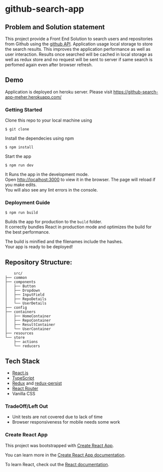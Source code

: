 # github-search-app

## Problem and Solution statement

This project provide a Front End Solution to search users and repositories from Github using the [github API](https://docs.github.com/en/rest/reference/). Application usage local storage to store the search results. This improves the application performance as well as user interaction. Results once searched will be cached in local storage as well as redux store and no request will be sent to server if same search is perfomed again even after browser refresh.

## Demo

Application is deployed on heroku server. Please visit https://github-search-app-meher.herokuapp.com/

### Getting Started

Clone this repo to your local machine using

```shell
$ git clone
```

Install the dependecies using npm

```shell
$ npm install
```

Start the app

```shell
$ npm run dev
```

It Runs the app in the development mode.\
Open [http://localhost:3000](http://localhost:3000) to view it in the browser.
The page will reload if you make edits.\
You will also see any lint errors in the console.

### Deployment Guide

```shell
$ npm run build
```

Builds the app for production to the `build` folder.\
It correctly bundles React in production mode and optimizes the build for the best performance.

The build is minified and the filenames include the hashes.\
Your app is ready to be deployed!

## Repository Structure:

        src/
    ├── common
    ├── components
    │   ├── Button
    │   ├── Dropdown
    │   ├── InputField
    │   ├── RepoDetails
    │   └── UserDetails
    ├── config
    ├── containers
    │   ├── HomeContainer
    │   ├── RepoContainer
    │   ├── ResultContainer
    │   └── UserContainer
    ├── resources
    └── store
        ├── actions
        └── reducers

## Tech Stack

- [React.js](https://reactjs.org/)
- [TypeScript](https://www.typescriptlang.org/)
- [Redux](https://redux.js.org/) and [redux-persist](https://github.com/rt2zz/redux-persist)
- [React Router](https://github.com/ReactTraining/react-router)
- Vanilla CSS

### TradeOff/Left Out

- Unit tests are not covered due to lack of time
- Browser responsiveness for mobile needs some work

### Create React App

This project was bootstrapped with [Create React App](https://github.com/facebook/create-react-app).

You can learn more in the [Create React App documentation](https://facebook.github.io/create-react-app/docs/getting-started).

To learn React, check out the [React documentation](https://reactjs.org/).
